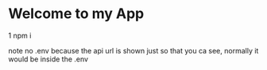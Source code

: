 # Welcome to my App

1 npm i


note no .env because the api url is shown just so that you ca see, normally it would be inside the .env